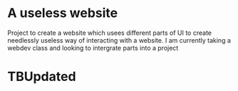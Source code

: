 # A useless website

Project to create a website which usees different parts of UI to create needlessly useless way of interacting with a website. I am currently taking a webdev class and looking to intergrate parts into a project

# TBUpdated

